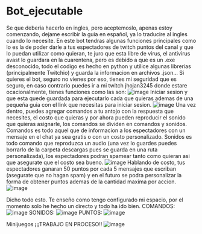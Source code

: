 # Bot_ejecutable
Se que deberia hacerlo en ingles, pero aceptemoslo, apenas estoy comenzando, dejame escribir la guia en español, ya lo traducire al ingles cuando lo necesite.
En este bot tendras algunas funciones principales como lo es la de poder darle a tus espectadores de twitch puntos del canal y que lo puedan utilizar como quieran, te juro que esta libre de virus, el antivirus avast lo guardara en la cuarentena, pero es debido a que es un .exe desconocido, todo el codigo es hecho en python y utilice algunas librerias (principalmente Twitchio) y guarda la informacion en archivos .json...
Si quieres el bot, seguro no vienes por eso, tienes mi seguridad que es seguro, en caso contrario puedes ir a mi twitch jhojan3245 donde estare ocacionalmente, tienes funciones como las son:
![image](https://github.com/BJhojan/Bot_ejecutable/assets/132861358/8b8c6995-ddac-41ff-87d9-5809fee7c68d)
Iniciar sesion y que esta quede guardada para ejecutarlo cada que quieras ademas de una pequeña guia con el link que necesitas para iniciar sesion.
![image](https://github.com/BJhojan/Bot_ejecutable/assets/132861358/622b631f-72c8-421c-83a5-b6fa07a38109)
Una vez dentro, puedes agregar comandos a tu antojo con la respuesta que necesites, el costo que quieras y por ahora pueden reproducir el sonido que quieras asignarle, los comandos se dividen en comandos y sonidos.
Comandos es todo aquel que de informacion a los espectadores con un mensaje en el chat ya sea gratis o con un costo personalizado.
Sonidos es todo comando que reproduzca un audio (una vez lo guardes puedes borrarlo de la carpeta descargas pues se guarda en una ruta personalizada), los espectadores podran spamear tanto como quieran asi que asegurate que el costo sea bueno.
![image](https://github.com/BJhojan/Bot_ejecutable/assets/132861358/76bffdf6-7d86-403b-9e80-701c4d6e7ead)
Hablando de costo, tus espectadores ganaran 50 puntos por cada 5 mensajes que escriban (asegurate que no hagan spam) y en el futuro se podra personalizar la forma de obtener puntos ademas de la cantidad maxima por accion.
![image](https://github.com/BJhojan/Bot_ejecutable/assets/132861358/b2775e32-af40-42e2-9a8c-d53d49f4c3ca)

Dicho todo esto. 
Te enseño como tengo configurado mi espacio, por el momento solo he hecho un directo y todo ha ido bien.
COMANDOS:
![image](https://github.com/BJhojan/Bot_ejecutable/assets/132861358/9423b114-91bb-4e47-ba5c-7a7dafd94e71)
SONIDOS:
![image](https://github.com/BJhojan/Bot_ejecutable/assets/132861358/7e3d38fc-68aa-479e-8451-6111ba75f887)
PUNTOS:
![image](https://github.com/BJhojan/Bot_ejecutable/assets/132861358/cd527c1b-835d-4602-9dcf-e031f30d7f08)

Minijuegos ¡¡¡TRABAJO EN PROCESO!!
![image](https://github.com/BJhojan/Bot_ejecutable/assets/132861358/9ccb462a-e0fc-40c4-bef0-ea3abab6c505)

